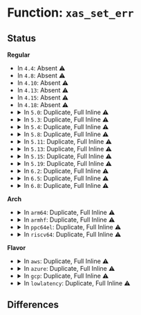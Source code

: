# Function: <code>xas_set_err</code>

## Status
<b>Regular</b>
<ul>
<li>
In <code>4.4</code>: Absent ⚠️
</li>
<li>
In <code>4.8</code>: Absent ⚠️
</li>
<li>
In <code>4.10</code>: Absent ⚠️
</li>
<li>
In <code>4.13</code>: Absent ⚠️
</li>
<li>
In <code>4.15</code>: Absent ⚠️
</li>
<li>
In <code>4.18</code>: Absent ⚠️
</li>
<li>
<details>
<summary>In <code>5.0</code>: Duplicate, Full Inline ⚠️</summary>

**Collision:** Static Duplication

**Inline:** Full

**Transformation:** False

**Instances:**

```
In mm/filemap.c (ffffffff811fe8d1)
Location: include/linux/xarray.h:1235
Inline: True
Inline callers:
  - mm/filemap.c:__add_to_page_cache_locked
```
```
In mm/shmem.c (ffffffff812215ac)
Location: include/linux/xarray.h:1235
Inline: True
Inline callers:
  - mm/shmem.c:shmem_add_to_page_cache
```
```
In fs/dax.c (ffffffff8130cded)
Location: include/linux/xarray.h:1235
Inline: True
Inline callers:
  - fs/dax.c:grab_mapping_entry
```
```
In lib/xarray.c (ffffffff81a19063)
Location: include/linux/xarray.h:1235
Inline: True
Inline callers:
  - lib/xarray.c:__xa_alloc
  - lib/xarray.c:__xa_insert
  - lib/xarray.c:xas_alloc
```
</details>
</li>
<li>
<details>
<summary>In <code>5.3</code>: Duplicate, Full Inline ⚠️</summary>

**Collision:** Static Duplication

**Inline:** Full

**Transformation:** False

**Instances:**

```
In mm/filemap.c (ffffffff81215bd1)
Location: include/linux/xarray.h:1364
Inline: True
Inline callers:
  - mm/filemap.c:__add_to_page_cache_locked
```
```
In mm/shmem.c (ffffffff81230de3)
Location: include/linux/xarray.h:1364
Inline: True
Inline callers:
  - mm/shmem.c:shmem_add_to_page_cache
```
```
In fs/dax.c (ffffffff813354a0)
Location: include/linux/xarray.h:1364
Inline: True
Inline callers:
  - fs/dax.c:grab_mapping_entry
```
```
In lib/xarray.c (ffffffff81a88c86)
Location: include/linux/xarray.h:1364
Inline: True
Inline callers:
  - lib/xarray.c:__xa_alloc
  - lib/xarray.c:__xa_insert
  - lib/xarray.c:xas_alloc
```
</details>
</li>
<li>
<details>
<summary>In <code>5.4</code>: Duplicate, Full Inline ⚠️</summary>

**Collision:** Static Duplication

**Inline:** Full

**Transformation:** False

**Instances:**

```
In mm/filemap.c (ffffffff812234d1)
Location: include/linux/xarray.h:1364
Inline: True
Inline callers:
  - mm/filemap.c:__add_to_page_cache_locked
```
```
In mm/shmem.c (ffffffff8123f006)
Location: include/linux/xarray.h:1364
Inline: True
Inline callers:
  - mm/shmem.c:shmem_add_to_page_cache
```
```
In fs/dax.c (ffffffff813490ad)
Location: include/linux/xarray.h:1364
Inline: True
Inline callers:
  - fs/dax.c:grab_mapping_entry
```
```
In lib/xarray.c (ffffffff81abff26)
Location: include/linux/xarray.h:1364
Inline: True
Inline callers:
  - lib/xarray.c:__xa_alloc
  - lib/xarray.c:__xa_insert
  - lib/xarray.c:xas_alloc
```
</details>
</li>
<li>
<details>
<summary>In <code>5.8</code>: Duplicate, Full Inline ⚠️</summary>

**Collision:** Static Duplication

**Inline:** Full

**Transformation:** False

**Instances:**

```
In mm/filemap.c (ffffffff81250b63)
Location: include/linux/xarray.h:1399
Inline: True
Inline callers:
  - mm/filemap.c:__add_to_page_cache_locked
```
```
In mm/shmem.c (ffffffff8126c8c8)
Location: include/linux/xarray.h:1399
Inline: True
Inline callers:
  - mm/shmem.c:shmem_add_to_page_cache
```
```
In fs/dax.c (ffffffff8138e42d)
Location: include/linux/xarray.h:1399
Inline: True
Inline callers:
  - fs/dax.c:grab_mapping_entry
```
```
In lib/xarray.c (ffffffff815fc526)
Location: include/linux/xarray.h:1399
Inline: True
Inline callers:
  - lib/xarray.c:__xa_alloc
  - lib/xarray.c:__xa_insert
  - lib/xarray.c:xas_alloc
```
</details>
</li>
<li>
<details>
<summary>In <code>5.11</code>: Duplicate, Full Inline ⚠️</summary>

**Collision:** Static Duplication

**Inline:** Full

**Transformation:** False

**Instances:**

```
In mm/filemap.c (ffffffff8125afce)
Location: include/linux/xarray.h:1401
Inline: True
Inline callers:
  - mm/filemap.c:__add_to_page_cache_locked
```
```
In mm/shmem.c (ffffffff8127730f)
Location: include/linux/xarray.h:1401
Inline: True
Inline callers:
  - mm/shmem.c:shmem_add_to_page_cache
```
```
In fs/dax.c (ffffffff8139fb7d)
Location: include/linux/xarray.h:1401
Inline: True
Inline callers:
  - fs/dax.c:grab_mapping_entry
```
```
In lib/xarray.c (ffffffff81621146)
Location: include/linux/xarray.h:1401
Inline: True
Inline callers:
  - lib/xarray.c:__xa_alloc
  - lib/xarray.c:__xa_insert
  - lib/xarray.c:xas_split_alloc
  - lib/xarray.c:xas_alloc
```
</details>
</li>
<li>
<details>
<summary>In <code>5.13</code>: Duplicate, Full Inline ⚠️</summary>

**Collision:** Static Duplication

**Inline:** Full

**Transformation:** False

**Instances:**

```
In mm/filemap.c (ffffffff8125ec90)
Location: include/linux/xarray.h:1403
Inline: True
Inline callers:
  - mm/filemap.c:__add_to_page_cache_locked
```
```
In mm/shmem.c (ffffffff8127c377)
Location: include/linux/xarray.h:1403
Inline: True
Inline callers:
  - mm/shmem.c:shmem_add_to_page_cache
```
```
In fs/dax.c (ffffffff813a713f)
Location: include/linux/xarray.h:1403
Inline: True
Inline callers:
  - fs/dax.c:grab_mapping_entry
```
```
In lib/xarray.c (ffffffff81604b29)
Location: include/linux/xarray.h:1403
Inline: True
Inline callers:
  - lib/xarray.c:__xa_alloc
  - lib/xarray.c:__xa_insert
  - lib/xarray.c:xas_split_alloc
  - lib/xarray.c:xas_alloc
```
</details>
</li>
<li>
<details>
<summary>In <code>5.15</code>: Duplicate, Full Inline ⚠️</summary>

**Collision:** Static Duplication

**Inline:** Full

**Transformation:** False

**Instances:**

```
In mm/filemap.c (ffffffff8129c0b6)
Location: include/linux/xarray.h:1403
Inline: True
Inline callers:
  - mm/filemap.c:__add_to_page_cache_locked
```
```
In mm/shmem.c (ffffffff812ba584)
Location: include/linux/xarray.h:1403
Inline: True
Inline callers:
  - mm/shmem.c:shmem_add_to_page_cache
```
```
In fs/dax.c (ffffffff813f7005)
Location: include/linux/xarray.h:1403
Inline: True
Inline callers:
  - fs/dax.c:grab_mapping_entry
```
```
In lib/xarray.c (ffffffff81673419)
Location: include/linux/xarray.h:1403
Inline: True
Inline callers:
  - lib/xarray.c:__xa_alloc
  - lib/xarray.c:__xa_insert
  - lib/xarray.c:xas_split_alloc
  - lib/xarray.c:xas_alloc
```
</details>
</li>
<li>
<details>
<summary>In <code>5.19</code>: Duplicate, Full Inline ⚠️</summary>

**Collision:** Static Duplication

**Inline:** Full

**Transformation:** False

**Instances:**

```
In mm/filemap.c (ffffffff812f2596)
Location: include/linux/xarray.h:1406
Inline: True
Inline callers:
  - mm/filemap.c:__filemap_add_folio
```
```
In mm/shmem.c (ffffffff81317a90)
Location: include/linux/xarray.h:1406
Inline: True
Inline callers:
  - mm/shmem.c:shmem_add_to_page_cache
```
```
In mm/list_lru.c (ffffffff81335aef)
Location: include/linux/xarray.h:1406
Inline: True
Inline callers:
  - mm/list_lru.c:memcg_list_lru_alloc
  - mm/list_lru.c:memcg_list_lru_alloc
```
```
In fs/dax.c (ffffffff81469449)
Location: include/linux/xarray.h:1406
Inline: True
Inline callers:
  - fs/dax.c:grab_mapping_entry
```
```
In lib/xarray.c (ffffffff8178da52)
Location: include/linux/xarray.h:1406
Inline: True
Inline callers:
  - lib/xarray.c:__xa_alloc
  - lib/xarray.c:__xa_insert
  - lib/xarray.c:xas_split_alloc
  - lib/xarray.c:xas_alloc
```
</details>
</li>
<li>
<details>
<summary>In <code>6.2</code>: Duplicate, Full Inline ⚠️</summary>

**Collision:** Static Duplication

**Inline:** Full

**Transformation:** False

**Instances:**

```
In mm/filemap.c (ffffffff8135ab93)
Location: include/linux/xarray.h:1421
Inline: True
Inline callers:
  - mm/filemap.c:__filemap_add_folio
```
```
In mm/shmem.c (ffffffff8138af75)
Location: include/linux/xarray.h:1421
Inline: True
Inline callers:
  - mm/shmem.c:shmem_add_to_page_cache
```
```
In mm/list_lru.c (ffffffff813ac8af)
Location: include/linux/xarray.h:1421
Inline: True
Inline callers:
  - mm/list_lru.c:memcg_list_lru_alloc
  - mm/list_lru.c:memcg_list_lru_alloc
```
```
In fs/dax.c (ffffffff814f9ed9)
Location: include/linux/xarray.h:1421
Inline: True
Inline callers:
  - fs/dax.c:grab_mapping_entry
```
```
In lib/xarray.c (ffffffff8204b0f2)
Location: include/linux/xarray.h:1421
Inline: True
Inline callers:
  - lib/xarray.c:__xa_alloc
  - lib/xarray.c:__xa_insert
  - lib/xarray.c:xas_split_alloc
  - lib/xarray.c:xas_alloc
```
</details>
</li>
<li>
<details>
<summary>In <code>6.5</code>: Duplicate, Full Inline ⚠️</summary>

**Collision:** Static Duplication

**Inline:** Full

**Transformation:** False

**Instances:**

```
In mm/filemap.c (ffffffff8138c5b7)
Location: include/linux/xarray.h:1421
Inline: True
Inline callers:
  - mm/filemap.c:__filemap_add_folio
```
```
In mm/shmem.c (ffffffff813bd5a8)
Location: include/linux/xarray.h:1421
Inline: True
Inline callers:
  - mm/shmem.c:shmem_add_to_page_cache
```
```
In mm/list_lru.c (ffffffff813e0c4f)
Location: include/linux/xarray.h:1421
Inline: True
Inline callers:
  - mm/list_lru.c:memcg_list_lru_alloc
  - mm/list_lru.c:memcg_list_lru_alloc
```
```
In fs/dax.c (ffffffff81531353)
Location: include/linux/xarray.h:1421
Inline: True
Inline callers:
  - fs/dax.c:grab_mapping_entry
```
```
In lib/xarray.c (ffffffff820c99f2)
Location: include/linux/xarray.h:1421
Inline: True
Inline callers:
  - lib/xarray.c:__xa_alloc
  - lib/xarray.c:__xa_insert
  - lib/xarray.c:xas_split_alloc
  - lib/xarray.c:xas_alloc
```
</details>
</li>
<li>
<details>
<summary>In <code>6.8</code>: Duplicate, Full Inline ⚠️</summary>

**Collision:** Static Duplication

**Inline:** Full

**Transformation:** False

**Instances:**

```
In mm/filemap.c (ffffffff813b6157)
Location: include/linux/xarray.h:1439
Inline: True
Inline callers:
  - mm/filemap.c:__filemap_add_folio
```
```
In mm/shmem.c (ffffffff813e8691)
Location: include/linux/xarray.h:1439
Inline: True
Inline callers:
  - mm/shmem.c:shmem_add_to_page_cache
```
```
In mm/list_lru.c (ffffffff8140b51f)
Location: include/linux/xarray.h:1439
Inline: True
Inline callers:
  - mm/list_lru.c:memcg_list_lru_alloc
  - mm/list_lru.c:memcg_list_lru_alloc
```
```
In fs/dax.c (ffffffff81566233)
Location: include/linux/xarray.h:1439
Inline: True
Inline callers:
  - fs/dax.c:grab_mapping_entry
```
```
In lib/xarray.c (ffffffff821a4372)
Location: include/linux/xarray.h:1439
Inline: True
Inline callers:
  - lib/xarray.c:__xa_alloc
  - lib/xarray.c:__xa_insert
  - lib/xarray.c:xas_split_alloc
  - lib/xarray.c:xas_alloc
```
</details>
</li>
</ul>
<b>Arch</b>
<ul>
<li>
<details>
<summary>In <code>arm64</code>: Duplicate, Full Inline ⚠️</summary>

**Collision:** Static Duplication

**Inline:** Full

**Transformation:** False

**Instances:**

```
In mm/filemap.c (ffff8000102b0e50)
Location: include/linux/xarray.h:1364
Inline: True
Inline callers:
  - mm/filemap.c:__add_to_page_cache_locked
```
```
In mm/shmem.c (ffff8000102d16ac)
Location: include/linux/xarray.h:1364
Inline: True
Inline callers:
  - mm/shmem.c:shmem_add_to_page_cache
```
```
In fs/dax.c (ffff800010409d3c)
Location: include/linux/xarray.h:1364
Inline: True
```
```
In lib/xarray.c (ffff800010d9b8c0)
Location: include/linux/xarray.h:1364
Inline: True
Inline callers:
  - lib/xarray.c:__xa_alloc
  - lib/xarray.c:__xa_insert
  - lib/xarray.c:xas_alloc
```
</details>
</li>
<li>
<details>
<summary>In <code>armhf</code>: Duplicate, Full Inline ⚠️</summary>

**Collision:** Static Duplication

**Inline:** Full

**Transformation:** False

**Instances:**

```
In mm/filemap.c (c04dd858)
Location: include/linux/xarray.h:1364
Inline: True
Inline callers:
  - mm/filemap.c:__add_to_page_cache_locked
```
```
In mm/shmem.c (c04f8a88)
Location: include/linux/xarray.h:1364
Inline: True
Inline callers:
  - mm/shmem.c:shmem_add_to_page_cache
```
```
In lib/xarray.c (c0e97fc8)
Location: include/linux/xarray.h:1364
Inline: True
Inline callers:
  - lib/xarray.c:__xa_alloc
  - lib/xarray.c:__xa_insert
  - lib/xarray.c:xas_alloc
```
</details>
</li>
<li>
<details>
<summary>In <code>ppc64el</code>: Duplicate, Full Inline ⚠️</summary>

**Collision:** Static Duplication

**Inline:** Full

**Transformation:** False

**Instances:**

```
In mm/filemap.c (c000000000366300)
Location: include/linux/xarray.h:1364
Inline: True
Inline callers:
  - mm/filemap.c:__add_to_page_cache_locked
```
```
In mm/shmem.c (c00000000038f100)
Location: include/linux/xarray.h:1364
Inline: True
Inline callers:
  - mm/shmem.c:shmem_add_to_page_cache
```
```
In fs/dax.c (c000000000515b40)
Location: include/linux/xarray.h:1364
Inline: True
Inline callers:
  - fs/dax.c:grab_mapping_entry
```
```
In lib/xarray.c (c000000000ee1ca4)
Location: include/linux/xarray.h:1364
Inline: True
Inline callers:
  - lib/xarray.c:__xa_alloc
  - lib/xarray.c:__xa_insert
  - lib/xarray.c:xas_alloc
```
</details>
</li>
<li>
<details>
<summary>In <code>riscv64</code>: Duplicate, Full Inline ⚠️</summary>

**Collision:** Static Duplication

**Inline:** Full

**Transformation:** False

**Instances:**

```
In mm/filemap.c (ffffffe0001d670c)
Location: include/linux/xarray.h:1364
Inline: True
Inline callers:
  - mm/filemap.c:__add_to_page_cache_locked
```
```
In mm/shmem.c (ffffffe0001edb6e)
Location: include/linux/xarray.h:1364
Inline: True
Inline callers:
  - mm/shmem.c:shmem_add_to_page_cache
```
```
In fs/dax.c (ffffffe0002b393a)
Location: include/linux/xarray.h:1364
Inline: True
```
```
In lib/xarray.c (ffffffe0008c3a8c)
Location: include/linux/xarray.h:1364
Inline: True
Inline callers:
  - lib/xarray.c:__xa_alloc
  - lib/xarray.c:__xa_insert
  - lib/xarray.c:xas_alloc
```
</details>
</li>
</ul>
<b>Flavor</b>
<ul>
<li>
<details>
<summary>In <code>aws</code>: Duplicate, Full Inline ⚠️</summary>

**Collision:** Static Duplication

**Inline:** Full

**Transformation:** False

**Instances:**

```
In mm/filemap.c (ffffffff8121bb21)
Location: include/linux/xarray.h:1364
Inline: True
Inline callers:
  - mm/filemap.c:__add_to_page_cache_locked
```
```
In mm/shmem.c (ffffffff81237656)
Location: include/linux/xarray.h:1364
Inline: True
Inline callers:
  - mm/shmem.c:shmem_add_to_page_cache
```
```
In fs/dax.c (ffffffff8134168d)
Location: include/linux/xarray.h:1364
Inline: True
Inline callers:
  - fs/dax.c:grab_mapping_entry
```
```
In lib/xarray.c (ffffffff81a5ed76)
Location: include/linux/xarray.h:1364
Inline: True
Inline callers:
  - lib/xarray.c:__xa_alloc
  - lib/xarray.c:__xa_insert
  - lib/xarray.c:xas_alloc
```
</details>
</li>
<li>
<details>
<summary>In <code>azure</code>: Duplicate, Full Inline ⚠️</summary>

**Collision:** Static Duplication

**Inline:** Full

**Transformation:** False

**Instances:**

```
In mm/filemap.c (ffffffff8120ed11)
Location: include/linux/xarray.h:1364
Inline: True
Inline callers:
  - mm/filemap.c:__add_to_page_cache_locked
```
```
In mm/shmem.c (ffffffff8122a4e6)
Location: include/linux/xarray.h:1364
Inline: True
Inline callers:
  - mm/shmem.c:shmem_add_to_page_cache
```
```
In fs/dax.c (ffffffff81332041)
Location: include/linux/xarray.h:1364
Inline: True
Inline callers:
  - fs/dax.c:grab_mapping_entry
```
```
In lib/xarray.c (ffffffff81a1be46)
Location: include/linux/xarray.h:1364
Inline: True
Inline callers:
  - lib/xarray.c:__xa_alloc
  - lib/xarray.c:__xa_insert
  - lib/xarray.c:xas_alloc
```
</details>
</li>
<li>
<details>
<summary>In <code>gcp</code>: Duplicate, Full Inline ⚠️</summary>

**Collision:** Static Duplication

**Inline:** Full

**Transformation:** False

**Instances:**

```
In mm/filemap.c (ffffffff812198c1)
Location: include/linux/xarray.h:1364
Inline: True
Inline callers:
  - mm/filemap.c:__add_to_page_cache_locked
```
```
In mm/shmem.c (ffffffff812353f6)
Location: include/linux/xarray.h:1364
Inline: True
Inline callers:
  - mm/shmem.c:shmem_add_to_page_cache
```
```
In fs/dax.c (ffffffff8133f15d)
Location: include/linux/xarray.h:1364
Inline: True
Inline callers:
  - fs/dax.c:grab_mapping_entry
```
```
In lib/xarray.c (ffffffff81acb166)
Location: include/linux/xarray.h:1364
Inline: True
Inline callers:
  - lib/xarray.c:__xa_alloc
  - lib/xarray.c:__xa_insert
  - lib/xarray.c:xas_alloc
```
</details>
</li>
<li>
<details>
<summary>In <code>lowlatency</code>: Duplicate, Full Inline ⚠️</summary>

**Collision:** Static Duplication

**Inline:** Full

**Transformation:** False

**Instances:**

```
In mm/filemap.c (ffffffff812289b1)
Location: include/linux/xarray.h:1364
Inline: True
Inline callers:
  - mm/filemap.c:__add_to_page_cache_locked
```
```
In mm/shmem.c (ffffffff81245506)
Location: include/linux/xarray.h:1364
Inline: True
Inline callers:
  - mm/shmem.c:shmem_add_to_page_cache
```
```
In fs/dax.c (ffffffff81350beb)
Location: include/linux/xarray.h:1364
Inline: True
Inline callers:
  - fs/dax.c:grab_mapping_entry
```
```
In lib/xarray.c (ffffffff81ad77c6)
Location: include/linux/xarray.h:1364
Inline: True
Inline callers:
  - lib/xarray.c:__xa_alloc
  - lib/xarray.c:__xa_insert
  - lib/xarray.c:xas_alloc
```
</details>
</li>
</ul>

## Differences

